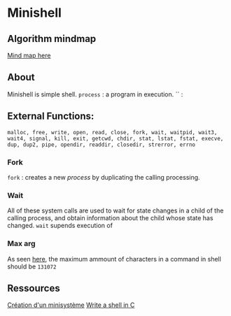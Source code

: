 # Minishell

## Algorithm mindmap
[Mind map here](https://www.figma.com/file/G5oAf6m91dH57ye0YDG7cs/Minishell-Mindmap?node-id=0%3A1)

## About
Minishell is simple shell.
`process` :  a program in execution.
`` : 

## External Functions:
```
malloc, free, write, open, read, close, fork, wait, waitpid, wait3, wait4, signal, kill, exit, getcwd, chdir, stat, lstat, fstat, execve, dup, dup2, pipe, opendir, readdir, closedir, strerror, errno
```
### Fork
`fork` : creates a new *process* by duplicating the calling processing.
 
### Wait
All of these system calls are used to wait for state changes in a child of the calling process, and obtain information about the child whose state has changed.
`wait` supends execution of 

### Max arg
As seen [here](https://serverfault.com/questions/163371/linux-command-line-character-limit), the maximum ammount of characters in a command in shell should be `131072`

## Ressources 
[Création d'un minisystème](https://chrtophe.developpez.com/tutoriels/minisysteme/#L11)
[Write a shell in C](https://brennan.io/2015/01/16/write-a-shell-in-c/)